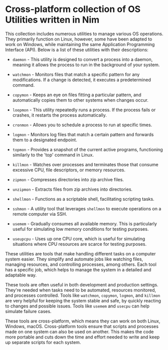 # Cross-platform collection of OS Utilities written in Nim

This collection includes numerous utilities to manage various OS operations. They primarily function on Linux, however, some have been adapted to work on Windows, while maintaining the same Application Programming Interface (API). Below is a list of these utilities with their descriptions:

* `daemon` - This utility is designed to convert a process into a daemon, meaning it allows the process to run in the background of your system.

* `watchmon` - Monitors files that match a specific pattern for any modifications. If a change is detected, it executes a predetermined command.

* `copymon` - Keeps an eye on files fitting a particular pattern, and automatically copies them to other systems when changes occur.

* `loopmon` - This utility repeatedly runs a process. If the process fails or crashes, it restarts the process automatically.

* `cronmon` - Allows you to schedule a process to run at specific times.

* `logmon` - Monitors log files that match a certain pattern and forwards them to a designated endpoint.

* `topmon` - Provides a snapshot of the current active programs, functioning similarly to the 'top' command in Linux.

* `killmon` - Watches over processes and terminates those that consume excessive CPU, file descriptors, or memory resources.

* `zipmon` - Compresses directories into zip archive files.

* `unzipmon` - Extracts files from zip archives into directories.

* `shellmon` - Functions as a scriptable shell, facilitating scripting tasks.

* `sshmon` - A utility tool that leverages `shellmon` to execute operations on a remote computer via SSH.

* `usemem` - Gradually consumes all available memory. This is particularly useful for simulating low memory conditions for testing purposes.

* `useupcpu` - Uses up one CPU core, which is useful for simulating situations where CPU resources are scarce for testing purposes.

These utilities are tools that make handling different tasks on a computer system easier. They simplify and automate jobs like watching files, managing resources, and controlling processes, among others. Each tool has a specific job, which helps to manage the system in a detailed and adaptable way.

These tools are often useful in both development and production settings. They're needed when tasks need to be automated, resources monitored, and processes controlled. Tools like `watchmon`, `copymon`, `logmon`, and `killmon` are very helpful for keeping the system stable and safe, by quickly reacting to changes and possible issues. Tools like `usemem` and `usecpu` can help simulate failure cases.

These tools are cross-platform, which means they can work on both Linux, Windows, macOS. Cross-platform tools ensure that scripts and processes made on one system can also be used on another. This makes the code more portable and cuts down the time and effort needed to write and keep up separate scripts for each system.
